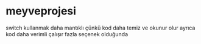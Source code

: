# meyveprojesi 
switch kullanmak daha mantıklı çünkü kod daha temiz ve okunur olur ayrıca 
kod daha verimli çalışır fazla seçenek olduğunda 

